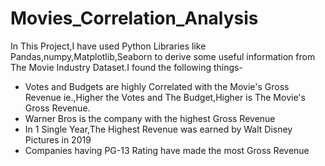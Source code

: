 # Movies_Correlation_Analysis

In This Project,I have used Python Libraries like Pandas,numpy,Matplotlib,Seaborn to derive some useful information from The Movie Industry Dataset.I found the following things-

- Votes and Budgets are highly Correlated with the Movie's Gross Revenue ie.,Higher the Votes and The Budget,Higher is The Movie's Gross Revenue.
- Warner Bros is the company with the highest Gross Revenue
- In 1 Single Year,The Highest Revenue was earned by Walt Disney Pictures in 2019
- Companies having PG-13 Rating have made the most Gross Revenue
